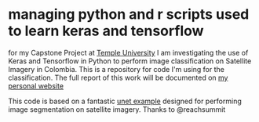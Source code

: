 # managing python and r scripts used to learn keras and tensorflow  
for my Capstone Project at [Temple University](https://bulletin.temple.edu/graduate/scd/cla/geographic-information-systems-psm/)
I am investigating the use of Keras and Tensorflow in Python to perform image
classification on Satellite Imagery in Colombia. This is a repository for code I'm using for the classification. The full report of this work will be documented on [my personal website](https://claudeschrader.com)

This code is based on a fantastic [unet example](https://github.com/reachsumit/deep-unet-for-satellite-image-segmentation) designed for performing image segmentation on satellite imagery. Thanks to @reachsummit 